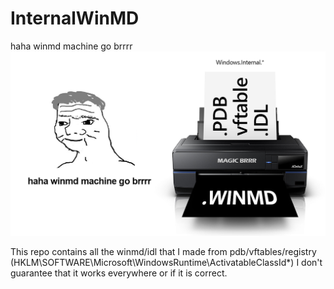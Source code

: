 # InternalWinMD
haha winmd machine go brrrr
![magic](img/winmd_machine_meme.png "a machine that prints .winmd from .pdb and .idl")

This repo contains all the winmd/idl that I made from pdb/vftables/registry (HKLM\SOFTWARE\Microsoft\WindowsRuntime\ActivatableClassId\*)
I don't guarantee that it works everywhere or if it is correct.
